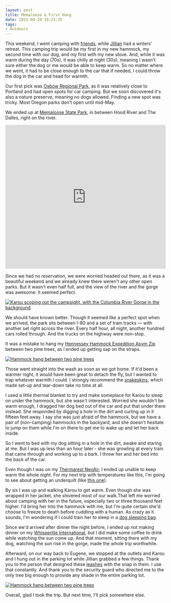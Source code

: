 ```yaml
---
layout: post 
title: Memaloose & First Hang
date: 2015-04-20 19:23:35
tags:
- Outdoors
---
```


This weekend, I went camping with [friends](http://www.mikepsaris.com), while [Jillian](http://www.jillianschmidt.com) had a writers' retreat. This camping trip would be my first in my new hammock, my second time with our dog, and my first with my new stove. And, while it was warm during the day (70s), it was chilly at night (30s), meaning I wasn't sure either the dog or me would be able to keep warm. So no matter where we went, it had to be close enough to the car that if needed, I could throw the dog in the car and head for warmth.

Our first pick was [Oxbow Regional Park](http://www.oregonmetro.gov/parks/oxbow-regional-park), as it was relatively close to Portland and had open spots for car camping. But we soon discovered it's also a nature preserve, meaning no dogs allowed. Finding a new spot was tricky. Most Oregon parks don't open until mid-May. 

We ended up at [Memaloose State Park](http://www.oregonstateparks.org/index.cfm?do=parkPage.dsp_parkPage&parkId=118), in between Hood River and The Dalles, right on the river. 

<iframe src="https://www.google.com/maps/embed?pb=!1m18!1m12!1m3!1d2786.7791493390864!2d-121.34053058481675!3d45.695403926007714!2m3!1f0!2f0!3f0!3m2!1i1024!2i768!4f13.1!3m3!1m2!1s0x549610a010b1b7b7%3A0x35773f9996ffc7ab!2sMemaloose+State+Park!5e0!3m2!1sen!2sus!4v1453509342303" width="100%" height="450" frameborder="0" style="border:0" allowfullscreen title="Map of Memaloose State Park"></iframe>

Since we had no reservation, we were worried headed out there, as it was a beautiful weekend and we already knew there weren't any other open parks. But it wasn't even half full, and the view of the river and the gorge was awesome. It seemed perfect.

<a href="http://imgur.com/feOldVX"><img alt="Karou scoping out the campsight, with the Columbia River Gorge in the background" src="http://i.imgur.com/feOldVX.jpg"></a>

We should have known better. Though it seemed like a perfect spot when we arrived, the park sits between I-80 and a set of train tracks &mdash; with another set right across the river. Every half hour, all night, another hundred cars rolled through. And the trucks on the highway were non-stop.

It was a mistake to hang my [Hennessey Hammock Expedition Asym Zip](http://www.amazon.com/gp/product/B008CE3ACQ/ref=as_li_tl?ie=UTF8&camp=1789&creative=390957&creativeASIN=B008CE3ACQ&linkCode=as2&tag=maat10mp-20&linkId=HFQP5YGBW754GYMP) between two pine trees, as I ended up getting sap on the straps.

<a href="http://imgur.com/6rCGAe4"><img alt="Hammock hang between two pine trees" src="http://i.imgur.com/6rCGAe4.jpg"></a>

Those went straight into the wash as soon as we got home. If it'd been a warmer night, it would have been great to detach the fly, but I wanted to trap whatever warmth I could. I strongly recommend the [snakeskins](http://www.amazon.com/gp/product/B005J6J11E/ref=as_li_tl?ie=UTF8&camp=1789&creative=390957&creativeASIN=B005J6J11E&linkCode=as2&tag=maat10mp-20&linkId=SUTAS5ZSPIAXTDWY), which made set-up and tear-down take no time at all.

I used a little thermal blanket to try and make someplace for Karou to sleep on under the hammock, but she wasn't interested. Worried she wouldn't be warm enough, I dragged her dog bed out of the car and put that under there instead. She responded by digging a hole in the dirt and curling up in it fifteen feet away. I say she was just afraid of the hammock, but we have a pair of (non-camping) hammocks in the backyard, and she doesn't hesitate to jump on them while I'm on there to get me to wake up and let her back inside.

So I went to bed with my dog sitting in a hole in the dirt, awake and staring at me. But I was up less than an hour later - she was growling at every train that came through and working up to a bark. I threw her and her bed into the back of the car. 

Even though I was on my [Thermarest NeoAir](http://www.amazon.com/gp/product/B00HZ13E6O/ref=as_li_tl?ie=UTF8&camp=1789&creative=390957&creativeASIN=B00HZ13E6O&linkCode=as2&tag=maat10mp-20&linkId=YEVNAM3YCMAPWY73), I ended up unable to keep warm the whole night. For my next trip with temperatures like this, I'm going to see about getting an underquilt (like [this one](http://www.amazon.com/gp/product/B00F5IC7UI/ref=as_li_tl?ie=UTF8&camp=1789&creative=390957&creativeASIN=B00F5IC7UI&linkCode=as2&tag=maat10mp-20&linkId=RLAUUWZRG56XQI4M)).

By six I was up and walking Karou to get warm. Even though she was wrapped in her jacket, she shivered most of our walk.That left me worried about camping with her in the future, especially two or three thousand feet higher. I'd bring her into the hammock with me, but I'm quite certain she'd choose to freeze to death before cuddling with a human. As crazy as it sounds, I'm wondering if I could train her to sleep in a [dog sleeping bag](http://noblecamper.com/products/boulderlite-noble-camper-ad02). 

Since we'd arrived after dinner the night before, I ended up not making dinner on my [Whisperlite International](http://www.amazon.com/gp/product/B005I6OWEG/ref=as_li_tl?ie=UTF8&camp=1789&creative=390957&creativeASIN=B005I6OWEG&linkCode=as2&tag=maat10mp-20&linkId=3AECNC5FJQ7LMKHD), but I did make some coffee to drink while watching the sun come up. And that moment, sitting there with my dog, watching the sun rise in the gorge, made the whole trip worthwhile.

Afterward, on our way back to Eugene, we stopped at the outlets and Karou and I hung out in the parking lot while Jillian grabbed a few things. Thank you to the person that designed these [leashes](http://www.amazon.com/gp/product/B00G2QI1SY/ref=as_li_tl?ie=UTF8&camp=1789&creative=390957&creativeASIN=B00G2QI1SY&linkCode=as2&tag=maat10mp-20&linkId=H7NKU4KO2BAB2DWP) with the snap in them. I use that constantly. And thank you to the security guard who directed me to the only tree big enough to provide any shade in the entire parking lot.

<a href="http://imgur.com/gpLeSu5"><img alt="Hammock hang between two pine trees" src="http://i.imgur.com/gpLeSu5.jpg"></a>

Overall, glad I took the trip. But next time, I'll pick somewhere else.